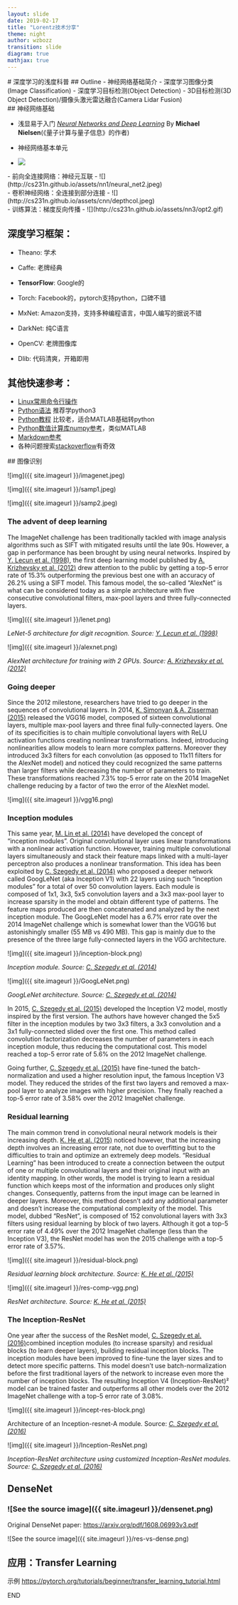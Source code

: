 ```yaml
---
layout: slide
date: 2019-02-17
title: "Lorentz技术分享"
theme: night
author: wzbozz
transition: slide 
diagram: true
mathjax: true
---
```


<section markdown="1">
# 深度学习的浅度科普
## Outline
    - 神经网络基础简介
    - 深度学习图像分类(Image Classification)
    - 深度学习目标检测(Object Detection)
    - 3D目标检测(3D Object Detection)/摄像头激光雷达融合(Camera Lidar Fusion)
</section> <section markdown="1">
## 神经网络基础

- 浅显易于入门 [*Neural Networks and Deep Learning*](http://neuralnetworksanddeeplearning.com/index.html) By **Michael Nielsen**(《量子计算与量子信息》的作者)

- 神经网络基本单元
- ![](http://cs231n.github.io/assets/nn1/neuron_model.jpeg)
</section> <section markdown="1">
- 前向全连接网络：神经元互联
- ![](http://cs231n.github.io/assets/nn1/neural_net2.jpeg)
</section> <section markdown="1">
- 卷积神经网络：全连接到部分连接
- ![](http://cs231n.github.io/assets/cnn/depthcol.jpeg)
</section> <section markdown="1">
- 训练算法：梯度反向传播
- ![](http://cs231n.github.io/assets/nn3/opt2.gif)

</section> <section markdown="1">

## 深度学习框架：
 - Theano: 学术

 - Caffe: 老牌经典

 - __TensorFlow__: Google的

 - Torch: Facebook的，pytorch支持python，口碑不错

 - MxNet: Amazon支持，支持多种编程语言，中国人编写的据说不错

 - DarkNet: 纯C语言

 - OpenCV: 老牌图像库

 - Dlib: 代码清爽，开箱即用

   </section> <section markdown="1">

## 其他快速参考：
 - [Linux常用命令行操作](https://learnxinyminutes.com/docs/bash/)
 - [Python语法](https://learnxinyminutes.com/docs/python3/) 推荐学python3
 - [Python教程](http://old.sebug.net/paper/books/scipydoc/index.html) 比较老，适合MATLAB基础转python
 - [Python数值计算库numpy参考](https://docs.scipy.org/doc/numpy-dev/user/quickstart.html)，类似MATLAB
 - [Markdown参考](https://learnxinyminutes.com/docs/markdown/)
 - 各种问题搜索[stackoverflow](stackoverflow.com)有奇效
</section> <section markdown="1"> 
## 图像识别


![img]({{ site.imageurl }}/imagenet.jpeg)

![img]({{ site.imageurl }}/samp1.jpeg)

![img]({{ site.imageurl }}/samp2.jpeg)

</section> <section markdown="1">

### The advent of deep learning

The ImageNet challenge has been traditionally tackled with image analysis algorithms such as SIFT with mitigated results until the late 90s. However, a gap in performance has been brought by using neural networks. Inspired by [Y. Lecun et al. (1998)](http://yann.lecun.com/exdb/publis/pdf/lecun-01a.pdf), the first deep learning model published by [A. Krizhevsky et al. (2012)](https://papers.nips.cc/paper/4824-imagenet-classification-with-deep-convolutional-neural-networks) drew attention to the public by getting a top-5 error rate of 15.3% outperforming the previous best one with an accuracy of 26.2% using a SIFT model. This famous model, the so-called “AlexNet” is what can be considered today as a simple architecture with five consecutive convolutional filters, max-pool layers and three fully-connected layers.



![img]({{ site.imageurl }}/lenet.png)

*LeNet-5 architecture for digit recognition. Source:* [*Y. Lecun et al. (1998)*](http://yann.lecun.com/exdb/publis/pdf/lecun-01a.pdf)



![img]({{ site.imageurl }}/alexnet.png)

*AlexNet architecture for training with 2 GPUs. Source:* [*A. Krizhevsky et al. (2012)*](https://papers.nips.cc/paper/4824-imagenet-classification-with-deep-convolutional-neural-networks)

</section> <section markdown="1">

### Going deeper

Since the 2012 milestone, researchers have tried to go deeper in the sequences of convolutional layers. In 2014, [K. Simonyan & A. Zisserman (2015)](https://arxiv.org/abs/1409.1556.pdf) released the VGG16 model, composed of sixteen convolutional layers, multiple max-pool layers and three final fully-connected layers. One of its specificities is to chain multiple convolutional layers with ReLU activation functions creating nonlinear transformations. Indeed, introducing nonlinearities allow models to learn more complex patterns. Moreover they introduced 3x3 filters for each convolution (as opposed to 11x11 filters for the AlexNet model) and noticed they could recognized the same patterns than larger filters while decreasing the number of parameters to train. These transformations reached 7.3% top-5 error rate on the 2014 ImageNet challenge reducing by a factor of two the error of the AlexNet model.

![img]({{ site.imageurl }}/vgg16.png)

</section> <section markdown="1">

### Inception modules

This same year, [M. Lin et al. (2014)](https://arxiv.org/abs/1312.4400.pdf) have developed the concept of “inception modules”. Original convolutional layer uses linear transformations with a nonlinear activation function. However, training multiple convolutional layers simultaneously and stack their feature maps linked with a multi-layer perceptron also produces a nonlinear transformation. This idea has been exploited by [C. Szegedy et al. (2014)](https://arxiv.org/abs/1409.4842) who proposed a deeper network called GoogLeNet (aka Inception V1) with 22 layers using such “inception modules” for a total of over 50 convolution layers. Each module is composed of 1x1, 3x3, 5x5 convolution layers and a 3x3 max-pool layer to increase sparsity in the model and obtain different type of patterns. The feature maps produced are then concatenated and analyzed by the next inception module. The GoogLeNet model has a 6.7% error rate over the 2014 ImageNet challenge which is somewhat lower than the VGG16 but astonishingly smaller (55 MB vs 490 MB). This gap is mainly due to the presence of the three large fully-connected layers in the VGG architecture.



![img]({{ site.imageurl }}/inception-block.png)

*Inception module. Source:* [*C. Szegedy et al. (2014)*](https://arxiv.org/abs/1409.4842)



![img]({{ site.imageurl }}/GoogLeNet.png)

*GoogLeNet architecture. Source:* [*C. Szegedy et al. (2014)*](https://arxiv.org/abs/1409.4842)

In 2015, [C. Szegedy et al. (2015)](https://arxiv.org/abs/1512.00567) developed the Inception V2 model, mostly inspired by the first version. The authors have however changed the 5x5 filter in the inception modules by two 3x3 filters, a 3x3 convolution and a 3x1 fully-connected slided over the first one. This method called convolution factorization decreases the number of parameters in each inception module, thus reducing the computational cost. This model reached a top-5 error rate of 5.6% on the 2012 ImageNet challenge.

Going further, [C. Szegedy et al. (2015)](https://arxiv.org/abs/1512.00567) have fine-tuned the batch-normalization and used a higher resolution input, the famous Inception V3 model. They reduced the strides of the first two layers and removed a max-pool layer to analyze images with higher precision. They finally reached a top-5 error rate of 3.58% over the 2012 ImageNet challenge.

</section> <section markdown="1">

### Residual learning

The main common trend in convolutional neural network models is their increasing depth. [K. He et al. (2015)](http://arxiv.org/abs/1512.03385) noticed however, that the increasing depth involves an increasing error rate, not due to overfitting but to the difficulties to train and optimize an extremely deep models. “Residual Learning” has been introduced to create a connection between the output of one or multiple convolutional layers and their original input with an identity mapping. In other words, the model is trying to learn a residual function which keeps most of the information and produces only slight changes. Consequently, patterns from the input image can be learned in deeper layers. Moreover, this method doesn’t add any additional parameter and doesn’t increase the computational complexity of the model. This model, dubbed “ResNet”, is composed of 152 convolutional layers with 3x3 filters using residual learning by block of two layers. Although it got a top-5 error rate of 4.49% over the 2012 ImageNet challenge (less than the Inception V3), the ResNet model has won the 2015 challenge with a top-5 error rate of 3.57%.



![img]({{ site.imageurl }}/residual-block.png)

*Residual learning block architecture. Source:* [*K. He et al. (2015)*](http://arxiv.org/abs/1512.03385)



![img]({{ site.imageurl }}/res-comp-vgg.png)

*ResNet architecture. Source:* [*K. He et al. (2015)*](http://arxiv.org/abs/1512.03385)

</section> <section markdown="1">

### The Inception-ResNet

One year after the success of the ResNet model, [C. Szegedy et al. (2016)](http://arxiv.org/abs/1602.07261)combined inception modules (to increase sparsity) and residual blocks (to learn deeper layers), building residual inception blocks. The inception modules have been improved to fine-tune the layer sizes and to detect more specific patterns. This model doesn’t use batch-normalization before the first traditional layers of the network to increase even more the number of inception blocks. The resulting Inception V4 (Inception-ResNet)² model can be trained faster and outperforms all other models over the 2012 ImageNet challenge with a top-5 error rate of 3.08%.



![img]({{ site.imageurl }}/incept-res-block.png)

Architecture of an Inception-resnet-A module. Source: [*C. Szegedy et al. (2016)*](http://arxiv.org/abs/1602.07261)



![img]({{ site.imageurl }}/Inception-ResNet.png)

*Inception-ResNet architecture using customized Inception-ResNet modules. Source:* [*C. Szegedy et al. (2016)*](http://arxiv.org/abs/1602.07261)

</section> <section markdown="1">

## DenseNet



### ![See the source image]({{ site.imageurl }}/densenet.png)

Original DenseNet paper: <https://arxiv.org/pdf/1608.06993v3.pdf>

![See the source image]({{ site.imageurl }}/res-vs-dense.png)

</section> <section markdown="1">

## 应用：Transfer Learning

示例 https://pytorch.org/tutorials/beginner/transfer_learning_tutorial.html

</section> <section markdown="1">

END

</section>
